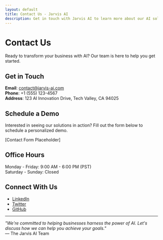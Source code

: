 ```yaml
---
layout: default
title: Contact Us - Jarvis AI
description: Get in touch with Jarvis AI to learn more about our AI solutions and schedule a demo.
---
```


# Contact Us

Ready to transform your business with AI? Our team is here to help you get started.

## Get in Touch

**Email**: contact@jarvis-ai.com  
**Phone**: +1 (555) 123-4567  
**Address**: 123 AI Innovation Drive, Tech Valley, CA 94025

## Schedule a Demo

Interested in seeing our solutions in action? Fill out the form below to schedule a personalized demo.

[Contact Form Placeholder]

## Office Hours

Monday - Friday: 9:00 AM - 6:00 PM (PST)  
Saturday - Sunday: Closed

## Connect With Us

- [LinkedIn](https://linkedin.com/company/jarvis-ai)
- [Twitter](https://twitter.com/jarvis_ai)
- [GitHub](https://github.com/jarvis-ai)

---

*"We're committed to helping businesses harness the power of AI. Let's discuss how we can help you achieve your goals."*  
— The Jarvis AI Team 